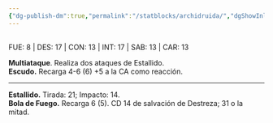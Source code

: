```yaml
---
{"dg-publish-dm":true,"permalink":"/statblocks/archidruida/","dgShowInlineTitle":"false"}
---
```


<p><span><span style="display:none"> AC:<span id="ac"><strong>14</strong></span> | HP: <span id="hp">104</span> | IN: <span id="in">2</span></span></span></p><p><span><div data-callout-metadata="" data-callout-fold="" data-callout="example" class="callout node-insert-event"><div class="callout-title" dir="auto"><div class="callout-icon"><svg width="16" height="16"></svg></div><div class="callout-title-inner">FUE: <span class="dice-roller no-icon" aria-label-position="top" data-dice="d20+-1" aria-label="d20+-1
[9]+-1"><span class="dice-roller-result">8</span></span> | DES: <span class="dice-roller no-icon" aria-label-position="top" data-dice="d20+2" aria-label="d20+2
[15]+2"><span class="dice-roller-result">17</span></span> | CON: <span class="dice-roller no-icon" aria-label-position="top" data-dice="d20+0" aria-label="d20+0
[13]+0"><span class="dice-roller-result">13</span></span> | INT: <span class="dice-roller no-icon" aria-label-position="top" data-dice="d20+3" aria-label="d20+3
[14]+3"><span class="dice-roller-result">17</span></span> | SAB: <span class="dice-roller no-icon" aria-label-position="top" data-dice="d20+1" aria-label="d20+1
[12]+1"><span class="dice-roller-result">13</span></span> | CAR: <span class="dice-roller no-icon" aria-label-position="top" data-dice="d20+0" aria-label="d20+0
[13]+0"><span class="dice-roller-result">13</span></span></div></div></div></span></p><p><span><strong>Multiataque</strong>. Realiza dos ataques de Estallido.<br>
<strong>Escudo.</strong> Recarga 4-6 (<span class="dice-roller no-icon is-max" aria-label-position="top" data-dice="d6" aria-label="d6
[6]"><span class="dice-roller-result">6</span></span>) +5 a la CA como reacción.</span></p><p><span><hr>
<p dir="auto"><strong>Estallido.</strong> Tirada: <span class="dice-roller no-icon" aria-label-position="top" data-dice="d20+6" aria-label="d20+6
[15]+6"><span class="dice-roller-result">21</span></span>; Impacto: <span class="dice-roller no-icon" aria-label-position="top" data-dice="3d8+3" aria-label="3d8+3
[5, 3, 3]+3"><span class="dice-roller-result">14</span></span>.<br>
<strong>Bola de Fuego.</strong> Recarga 6 (<span class="dice-roller no-icon" aria-label-position="top" data-dice="d6" aria-label="d6
[5]"><span class="dice-roller-result">5</span></span>). CD 14 de salvación de Destreza; <span class="dice-roller no-icon" aria-label-position="top" data-dice="8d6" aria-label="8d6
[4, 3, 4, 5, 1, 6, 2, 6]"><span class="dice-roller-result">31</span></span> o la mitad.</p></span></p>